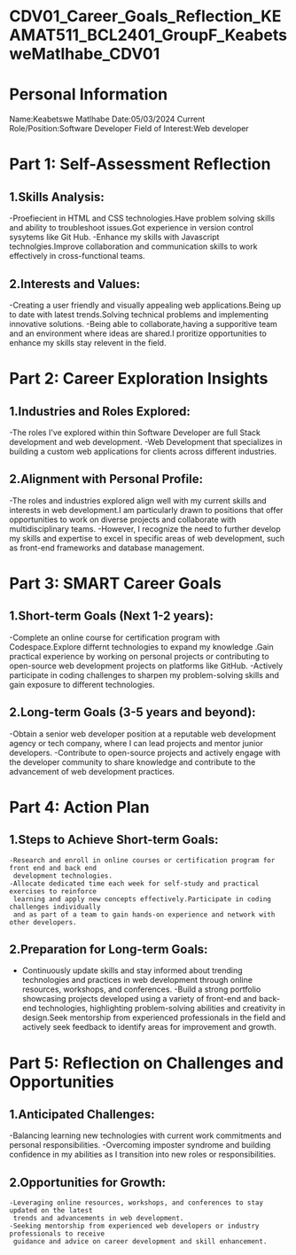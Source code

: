 # CDV01_Career_Goals_Reflection_KEAMAT511_BCL2401_GroupF_KeabetsweMatlhabe_CDV01


# Personal Information
Name:Keabetswe Matlhabe
Date:05/03/2024
Current Role/Position:Software Developer
Field of Interest:Web developer

# Part 1: Self-Assessment Reflection
 1.Skills Analysis:
  -
  -Proefiecient in HTML and CSS technologies.Have problem solving skills and ability to 
   troubleshoot issues.Got experience in version control sysytems like Git Hub.
  -Enhance my skills with Javascript technolgies.Improve collaboration and communication skills 
   to work effectively in cross-functional teams.

 2.Interests and Values:
   -
   -Creating a user friendly and visually appealing web applications.Being up to date with 
    latest trends.Solving technical problems and implementing innovative solutions.
   -Being able to collaborate,having a supporitive team and an environment where ideas are 
    shared.I proritize opportunities to enhance my skills stay relevent in the field.


# Part 2: Career Exploration Insights
 1.Industries and Roles Explored:
   -
   -The roles I've explored within thin Software Developer are full Stack development and web 
    development.
   -Web Development that specializes in building a custom web applications for clients across 
    different industries.

 2.Alignment with Personal Profile:
   -
   -The roles and industries explored align well with my current skills and interests in web 
    development.I am particularly drawn to positions that offer opportunities to work on 
    diverse projects and collaborate with multidisciplinary teams.
   -However, I recognize the need to further develop my skills and expertise to excel in 
    specific areas of web development, such as front-end frameworks and database management.

# Part 3: SMART Career Goals
  1.Short-term Goals (Next 1-2 years):
   -
   -Complete an online course for certification program with Codespace.Explore differnt 
    technologies to expand my knowledge .Gain practical experience by working on personal 
    projects or contributing to open-source web development projects on platforms like GitHub.
   -Actively participate in coding challenges to sharpen my problem-solving 
   skills and gain exposure to different technologies.
   
  2.Long-term Goals (3-5 years and beyond):
   -
   -Obtain a senior web developer position at a reputable web development agency or tech 
    company, where I can lead projects and mentor junior developers.
   -Contribute to open-source projects and actively engage with the developer community to 
    share knowledge and contribute to the advancement of web development practices.
    

# Part 4: Action Plan
  1.Steps to Achieve Short-term Goals:
   -
    -Research and enroll in online courses or certification program for front end and back end 
     development technologies.
    -Allocate dedicated time each week for self-study and practical exercises to reinforce 
     learning and apply new concepts effectively.Participate in coding challenges individually 
     and as part of a team to gain hands-on experience and network with other developers.
  
  2.Preparation for Long-term Goals:
   -
   - Continuously update skills and stay informed about trending technologies and practices in 
     web development through online resources, workshops, and conferences.
   -Build a strong portfolio showcasing projects developed using a variety of front-end and 
    back-end technologies, highlighting problem-solving abilities and creativity in design.Seek 
    mentorship from experienced professionals in the field and actively seek feedback to 
    identify areas for improvement and growth.


# Part 5: Reflection on Challenges and Opportunities
  1.Anticipated Challenges:
   -
   -Balancing learning new technologies with current work commitments and personal 
    responsibilities.
   -Overcoming imposter syndrome and building confidence in my abilities as I transition into 
    new roles or responsibilities.

  2.Opportunities for Growth:
   -
    -Leveraging online resources, workshops, and conferences to stay updated on the latest 
     trends and advancements in web development.
    -Seeking mentorship from experienced web developers or industry professionals to receive 
     guidance and advice on career development and skill enhancement.



